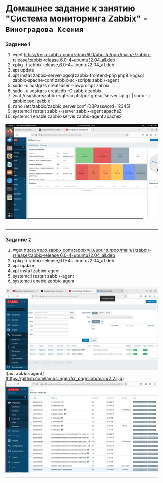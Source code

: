 # Домашнее задание к занятию "Система мониторинга Zabbix" - `Виноградова Ксения`


### Задание 1


1. wget https://repo.zabbix.com/zabbix/6.0/ubuntu/pool/main/z/zabbix-release/zabbix-release_6.0-4+ubuntu22.04_all.deb
2. dpkg -i zabbix-release_6.0-4+ubuntu22.04_all.deb
3. apt update
4. apt install zabbix-server-pgsql zabbix-frontend-php php8.1-pgsql zabbix-apache-conf zabbix-sql-scripts zabbix-agent
5. sudo -u postgres createuser --pwprompt zabbix
6. sudo -u postgres createdb -O zabbix zabbix
7. zcat /usr/share/zabbix-sql-scripts/postgresql/server.sql.gz | sudo -u zabbix psql zabbix
8. nano /etc/zabbix/zabbix_server.conf (DBPassword=12345)
9. systemctl restart zabbix-server zabbix-agent apache2
10. systemctl enable zabbix-server zabbix-agent apache2


![Скриншот авторизации](https://github.com/lambsanger/for_png/blob/main/Скриншот%2023-09-2024%20093248.jpg)`


---

### Задание 2



1. wget https://repo.zabbix.com/zabbix/6.0/ubuntu/pool/main/z/zabbix-release/zabbix-release_6.0-4+ubuntu22.04_all.deb
2. dpkg -i zabbix-release_6.0-4+ubuntu22.04_all.deb
3. apt update
4. apt install zabbix-agent
5. systemctl restart zabbix-agent
6. systemctl enable zabbix-agent

![Configuration > Hosts](https://github.com/lambsanger/for_png/blob/main/2.1.jpg)
![лог zabbix agent] (https://github.com/lambsanger/for_png/blob/main/2.2.jpg)
![Monitoring > Latest data](https://github.com/lambsanger/for_png/blob/main/2.3.jpg)

---

